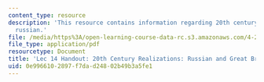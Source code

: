 ```yaml
---
content_type: resource
description: 'This resource contains information regarding 20th century realizations:
  russian.'
file: /media/https%3A/open-learning-course-data-rc.s3.amazonaws.com/4-241j-theory-of-city-form-spring-2013/0e9966102897f7dad24802b49b3a5fe1_MIT4_241JS13_handout14.pdf
file_type: application/pdf
resourcetype: Document
title: 'Lec 14 Handout: 20th Century Realizations: Russian and Great Britain'
uid: 0e996610-2897-f7da-d248-02b49b3a5fe1
---
```

